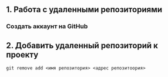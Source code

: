 ## 1. Работа с удаленными репозиториями
###  Создать аккаунт на GitHub

## 2. Добавить удаленный репозиторий к проекту
`git remove add <имя репозитория> <адрес репозитоория>`